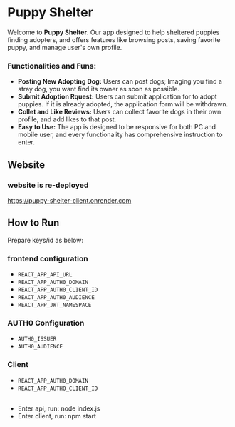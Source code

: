 # Puppy Shelter
Welcome to **Puppy Shelter**. Our app designed to help sheltered puppies finding adopters, and offers features like browsing posts, saving favorite puppy, and manage user's own profile.

### Functionalities and Funs:
- **Posting New Adopting Dog:** Users can post dogs; Imaging you find a stray dog, you want find its owner as soon as possible.
- **Submit Adoption Rquest:** Users can submit application for to adopt puppies. If it is already adopted, the application form will be withdrawn.  
- **Collet and Like Reviews:** Users can collect favorite dogs in their own profile, and add likes to that post.
- **Easy to Use:** The app is designed to be responsive for both PC and mobile user, and every functionality has comprehensive instruction to enter. 

## Website
### website is re-deployed
https://puppy-shelter-client.onrender.com

## How to Run

Prepare keys/id as below: 
### frontend configuration
- `REACT_APP_API_URL`
- `REACT_APP_AUTH0_DOMAIN`
- `REACT_APP_AUTH0_CLIENT_ID`
- `REACT_APP_AUTH0_AUDIENCE`
- `REACT_APP_JWT_NAMESPACE`
### AUTH0 Configuration 
- `AUTH0_ISSUER`
- `AUTH0_AUDIENCE`
### Client
- `REACT_APP_AUTH0_DOMAIN`
- `REACT_APP_AUTH0_CLIENT_ID`

##
- Enter api, run: node index.js
- Enter client, run: npm start
